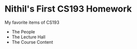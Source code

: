 # Nithil's First CS193 Homework

My favorite items of CS193
- The People
- The Lecture Hall
- The Course Content
